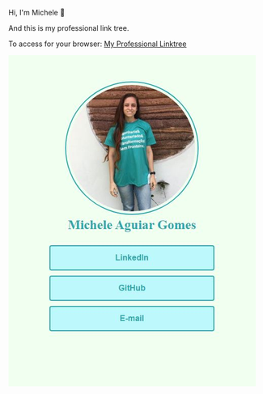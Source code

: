 Hi, I'm Michele :wave:

And this is my professional link tree.

To access for your browser: <a href="https://aguiarmichele-linktree.netlify.app" target="_blank">My Professional Linktree</a>



<img class="screenshot" src="github/screenshot.JPG" alt="Captura de Tela">